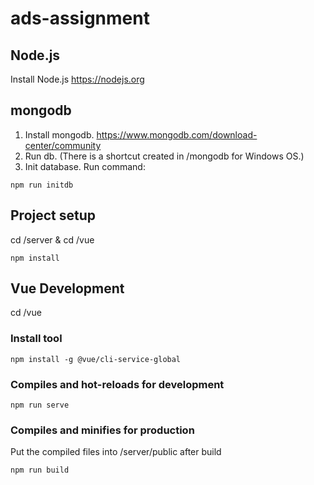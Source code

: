 # ads-assignment

## Node.js
Install Node.js https://nodejs.org

## mongodb
1. Install mongodb. https://www.mongodb.com/download-center/community
2. Run db. (There is a shortcut created in /mongodb for Windows OS.)
3. Init database. Run command:
```
npm run initdb
```

## Project setup
cd /server & cd /vue
```
npm install
```

## Vue Development
cd /vue

### Install tool
```
npm install -g @vue/cli-service-global
```

### Compiles and hot-reloads for development
```
npm run serve
```

### Compiles and minifies for production
Put the compiled files into /server/public after build
```
npm run build
```